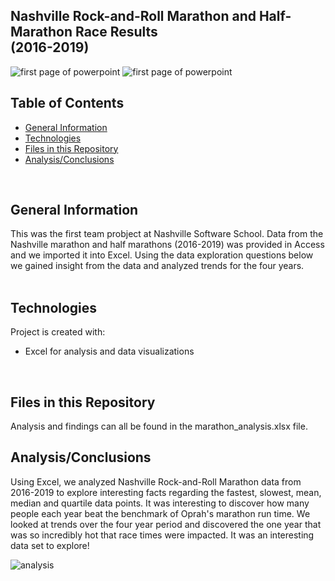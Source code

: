 ## Nashville Rock-and-Roll Marathon and Half-Marathon Race Results <br> (2016-2019)

![first page of powerpoint](../main/images/marathon2.png)
![first page of powerpoint](../main/images/marathon1.jpeg)
<br>

## Table of Contents
* [General Information](#general-information)
* [Technologies](#technologies)
* [Files in this Repository](#files)
* [Analysis/Conclusions](#analysis)
<br>

## <a name="general-information"></a>General Information
This was the first team probject at Nashville Software School.  Data from the Nashville marathon and half marathons (2016-2019) was provided in Access and we imported it into Excel.  Using the data exploration questions below we gained insight from the data and analyzed trends for the four years.  
<br>

## <a name="technologies"></a>Technologies
Project is created with:
* Excel for analysis and data visualizations
<br>

## <a name="files"></a>Files in this Repository
Analysis and findings can all be found in the marathon_analysis.xlsx file.
<br>


## <a name="analysis"></a>Analysis/Conclusions
Using Excel, we analyzed Nashville Rock-and-Roll Marathon data from 2016-2019 to explore interesting facts regarding the fastest, slowest, mean, median and quartile data points.  It was interesting to discover how many people each year beat the benchmark of Oprah's marathon run time.  We looked at trends over the four year period and discovered the one year that was so incredibly hot that race times were impacted.   It was an interesting data set to explore!

![analysis](../main/images/analysis1.jpg)
